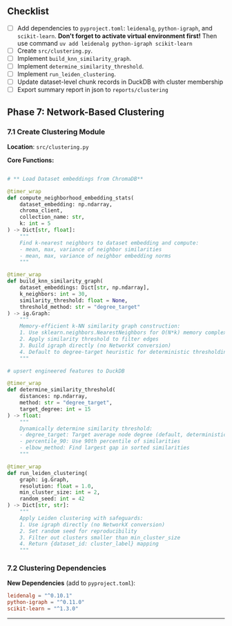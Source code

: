 ## Checklist

- [ ] Add dependencies to `pyproject.toml`: `leidenalg`, `python-igraph`, and `scikit-learn`. **Don't forget to activate virtual environment first!** Then use command `uv add leidenalg python-igraph scikit-learn`
- [ ] Create `src/clustering.py`.
- [ ] Implement `build_knn_similarity_graph`.
- [ ] Implement `determine_similarity_threshold`.
- [ ] Implement `run_leiden_clustering`.
- [ ] Update dataset-level chunk records in DuckDB with cluster membership
- [ ] Export summary report in json to `reports/clustering`

## Phase 7: Network-Based Clustering

### 7.1 Create Clustering Module
**Location**: `src/clustering.py`

**Core Functions:**
```python

# ** Load Dataset embeddings from ChromaDB**

@timer_wrap
def compute_neighborhood_embedding_stats(
    dataset_embedding: np.ndarray,
    chroma_client,
    collection_name: str,
    k: int = 5
) -> Dict[str, float]:
    """
    Find k-nearest neighbors to dataset embedding and compute:
    - mean, max, variance of neighbor similarities
    - mean, max, variance of neighbor embedding norms
    """

@timer_wrap  
def build_knn_similarity_graph(
    dataset_embeddings: Dict[str, np.ndarray], 
    k_neighbors: int = 30,
    similarity_threshold: float = None,
    threshold_method: str = "degree_target"
) -> ig.Graph:
    """
    Memory-efficient k-NN similarity graph construction:
    1. Use sklearn.neighbors.NearestNeighbors for O(N*k) memory complexity
    2. Apply similarity threshold to filter edges
    3. Build igraph directly (no NetworkX conversion)
    4. Default to degree-target heuristic for deterministic thresholding
    """

# upsert engineered features to DuckDB

@timer_wrap
def determine_similarity_threshold(
    distances: np.ndarray, 
    method: str = "degree_target",
    target_degree: int = 15
) -> float:
    """
    Dynamically determine similarity threshold:
    - degree_target: Target average node degree (default, deterministic)
    - percentile_90: Use 90th percentile of similarities
    - elbow_method: Find largest gap in sorted similarities
    """

@timer_wrap
def run_leiden_clustering(
    graph: ig.Graph, 
    resolution: float = 1.0, 
    min_cluster_size: int = 2,
    random_seed: int = 42
) -> Dict[str, str]:
    """
    Apply Leiden clustering with safeguards:
    1. Use igraph directly (no NetworkX conversion)
    2. Set random seed for reproducibility
    3. Filter out clusters smaller than min_cluster_size
    4. Return {dataset_id: cluster_label} mapping
    """
```


### 7.2 Clustering Dependencies
**New Dependencies** (add to `pyproject.toml`):
```toml
leidenalg = "^0.10.1"
python-igraph = "^0.11.0"  
scikit-learn = "^1.3.0"
```
---